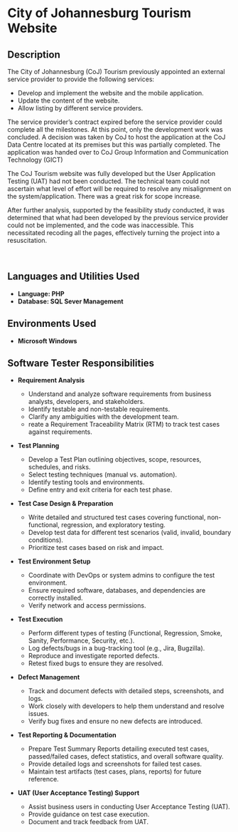 <h1>City of Johannesburg Tourism Website</h1>

<h2>Description</h2>

The City of Johannesburg (CoJ) Tourism previously appointed an external service provider to provide the following services:

  - Develop and implement the website and the mobile application.
  - Update the content of the website.
  - Allow listing by different service providers.
    
The service provider’s contract expired before the service provider could complete all the milestones. At this point, only the development work was concluded. A decision was taken by CoJ to host the application at the CoJ Data Centre located at its premises but this was partially completed. The application was handed over to CoJ Group Information and Communication Technology (GICT)

The CoJ Tourism website was fully developed but the User Application Testing (UAT) had not been conducted. The technical team could not ascertain what level of effort will be required to resolve any misalignment on the system/application. There was a great risk for scope increase.

After further analysis, supported by the feasibility study conducted, it was determined that what had been developed by the previous service provider could not be implemented, and the code was inaccessible. This necessitated recoding all the pages, effectively turning the project into a resuscitation.

<br />


<h2>Languages and Utilities Used</h2>

- <b>Language: PHP</b> 
- <b>Database: SQL Sever Management</b>

<h2>Environments Used </h2>

- <b>Microsoft Windows</b>

<h2>Software Tester Responsibilities</h2>

- <b>Requirement Analysis</b>
  - Understand and analyze software requirements from business analysts, developers, and stakeholders.
  - Identify testable and non-testable requirements.
  - Clarify any ambiguities with the development team.
  - reate a Requirement Traceability Matrix (RTM) to track test cases against requirements.

- <b>Test Planning</b>
  - Develop a Test Plan outlining objectives, scope, resources, schedules, and risks.
  - Select testing techniques (manual vs. automation).
  - Identify testing tools and environments.
  - Define entry and exit criteria for each test phase.
 
- <b>Test Case Design & Preparation</b>
  - Write detailed and structured test cases covering functional, non-functional, regression, and exploratory testing.
  - Develop test data for different test scenarios (valid, invalid, boundary conditions).
  - Prioritize test cases based on risk and impact.
 
- <b>Test Environment Setup</b>
  - Coordinate with DevOps or system admins to configure the test environment.
  - Ensure required software, databases, and dependencies are correctly installed.
  - Verify network and access permissions.

- <b>Test Execution</b>
  - Perform different types of testing (Functional, Regression, Smoke, Sanity, Performance, Security, etc.).
  - Log defects/bugs in a bug-tracking tool (e.g., Jira, Bugzilla).
  - Reproduce and investigate reported defects.
  - Retest fixed bugs to ensure they are resolved.

- <b>Defect Management</b>
  - Track and document defects with detailed steps, screenshots, and logs.
  - Work closely with developers to help them understand and resolve issues.
  - Verify bug fixes and ensure no new defects are introduced. 
    
- <b>Test Reporting & Documentation</b>
  - Prepare Test Summary Reports detailing executed test cases, passed/failed cases, defect statistics, and overall software quality.
  - Provide detailed logs and screenshots for failed test cases.
  - Maintain test artifacts (test cases, plans, reports) for future reference.

- <b>UAT (User Acceptance Testing) Support</b>
  - Assist business users in conducting User Acceptance Testing (UAT).
  - Provide guidance on test case execution.
  - Document and track feedback from UAT.

    
